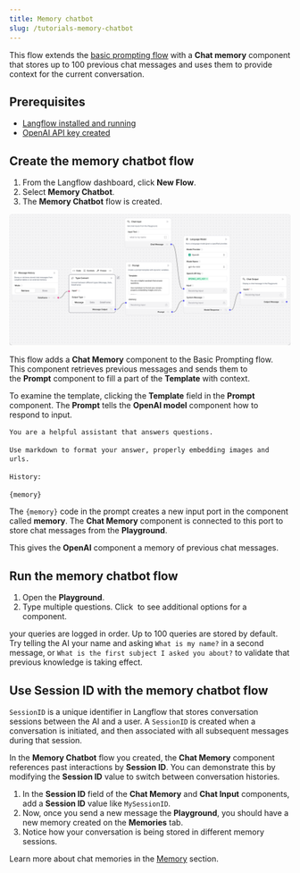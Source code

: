 ```yaml
---
title: Memory chatbot
slug: /tutorials-memory-chatbot
---
```


This flow extends the [basic prompting flow](/starter-projects-basic-prompting) with a **Chat memory** component that stores up to 100 previous chat messages and uses them to provide context for the current conversation.

## Prerequisites

- [Langflow installed and running](/get-started-installation)
- [OpenAI API key created](https://platform.openai.com/)

## Create the memory chatbot flow

1. From the Langflow dashboard, click **New Flow**.
2. Select **Memory Chatbot**.
3. The **Memory Chatbot** flow is created.

![](/img/starter-flow-memory-chatbot.png)

This flow adds a **Chat Memory** component to the Basic Prompting flow. This component retrieves previous messages and sends them to the **Prompt** component to fill a part of the **Template** with context.

To examine the template, clicking the **Template** field in the **Prompt** component.
The **Prompt** tells the **OpenAI model** component how to respond to input.

```plain
You are a helpful assistant that answers questions.

Use markdown to format your answer, properly embedding images and urls.

History:

{memory}
```

The `{memory}` code in the prompt creates a new input port in the component called **memory**.
The **Chat Memory** component is connected to this port to store chat messages from the **Playground**.

This gives the **OpenAI** component a memory of previous chat messages.

## Run the memory chatbot flow

1. Open the **Playground**.
2. Type multiple questions. 
Click <Icon name="Ellipsis" aria-label="Horizontal ellipsis" /> to see additional options for a component.

your queries are logged in order. Up to 100 queries are stored by default. Try telling the AI your name and asking `What is my name?` in a second message, or `What is the first subject I asked you about?` to validate that previous knowledge is taking effect.


## Use Session ID with the memory chatbot flow

`SessionID` is a unique identifier in Langflow that stores conversation sessions between the AI and a user. A `SessionID` is created when a conversation is initiated, and then associated with all subsequent messages during that session.

In the **Memory Chatbot** flow you created, the **Chat Memory** component references past interactions by **Session ID**. You can demonstrate this by modifying the **Session ID** value to switch between conversation histories.

1. In the **Session ID** field of the **Chat Memory** and **Chat Input** components, add a **Session ID** value like `MySessionID`.
2. Now, once you send a new message the **Playground**, you should have a new memory created on the **Memories** tab.
3. Notice how your conversation is being stored in different memory sessions.

Learn more about chat memories in the [Memory](/components-memories) section.
